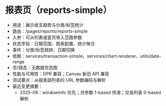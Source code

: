 # 报表页（reports-simple）

- 用途：展示收支趋势与分类/标签统计
- 路由：/pages/reports/reports-simple
- 入参：可从列表或首页带入范围参数
- 状态字段：日期范围、图表配置、统计聚合
- 事件：分类/标签跳转、日期切换
- 依赖：services/transaction-simple、services/chart-renderer、utils/date-range
- 空/错态：无数据空态图
- 性能与可用性：DPR 兼容；Canvas 新旧 API 兼容
- 测试要点：从报表跳列表的 URL 参数编码与解析
- 最近变更摘要：
  - 2025-09：windowInfo 优先；月参数 1-based 传递；交易列表 0-based 解析